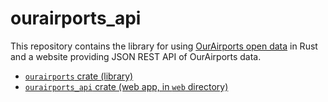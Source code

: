 # ourairports_api

This repository contains the library for using [OurAirports open data](https://ourairports.com/data/) in Rust and a 
website providing JSON REST API of OurAirports data.

* [`ourairports` crate (library)](ourairports/README.md)
* [`ourairports_api` crate (web app, in `web` directory)](web/README.md)
